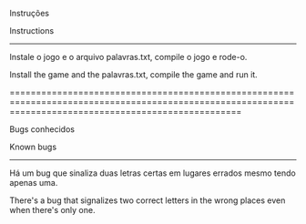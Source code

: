 Instruções

Instructions

--------------------------------------------------------------------------------------------------------------------------------------------------------

Instale o jogo e o arquivo palavras.txt, compile o jogo e rode-o.

Install the game and the palavras.txt, compile the game and run it.

========================================================================================================================================================

Bugs conhecidos

Known bugs

--------------------------------------------------------------------------------------------------------------------------------------------------------

Há um bug que sinaliza duas letras certas em lugares errados mesmo tendo apenas uma.

There's a bug that signalizes two correct letters in the wrong places even when there's only one.
